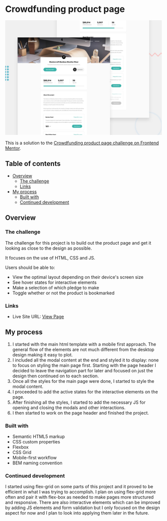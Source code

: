 # Crowdfunding product page

![Design preview for the Crowdfunding product page coding challenge](./design/desktop-preview.jpg)

This is a solution to the [Crowdfunding product page challenge on Frontend Mentor](https://www.frontendmentor.io/challenges/crowdfunding-product-page-7uvcZe7ZR).

## Table of contents

- [Overview](#overview)
  - [The challenge](#the-challenge)
  - [Links](#links)
- [My process](#my-process)
  - [Built with](#built-with)
  - [Continued development](#continued-development)

## Overview

### The challenge

The challenge for this project is to build out the product page and get it looking as close to the design as possible.

It focuses on the use of HTML, CSS and JS.

Users should be able to:

- View the optimal layout depending on their device's screen size
- See hover states for interactive elements
- Make a selection of which pledge to make
- Toggle whether or not the product is bookmarked

### Links

- Live Site URL: [View Page](https://aflamiano-std.github.io/crowdfunding-product-page-main/)

## My process
1. I started with the main html template with a mobile first approach. The general flow of the elements are not much different from the desktop design making it easy to plot.
2. I included all the modal content at the end and styled it to display: none to focus on styling the main page first. Starting with the page header I decided to leave the navigation part for later and focused on just the design then continued on to each section.
3. Once all the styles for the main page were done, I started to style the modal content.
4. I proceeded to add the active states for the interactive elements on the page.
5. After finishing all the styles, I started to add the necessary JS for opening and closing the modals and other interactions.
6. I then started to work on the page header and finished the project.

### Built with

- Semantic HTML5 markup
- CSS custom properties
- Flexbox
- CSS Grid
- Mobile-first workflow
- BEM naming convention

### Continued development

I started using flex-grid on some parts of this project and it proved to be efficient in what I was trying to accomplish. I plan on using flex-grid more often and pair it with flex-box as needed to make pages more structured and responsive. There are also interactive elements which can be improved by adding JS elements and form validation but I only focused on the design aspect for now and I plan to look into applying them later in the future.
